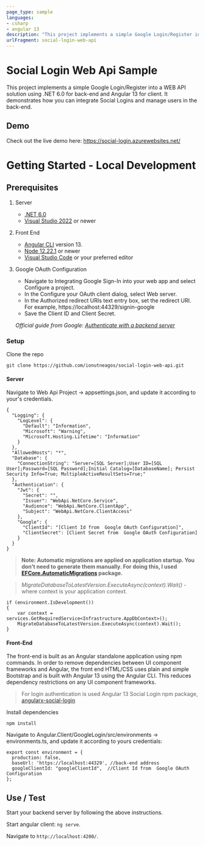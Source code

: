 ```yaml
---
page_type: sample
languages:
- csharp
- angular 13
description: "This project implements a simple Google Login/Register into a WEB API solution using NET 6.0 for back-end and Angular 13 for client."
urlFragment: social-login-web-api
---
```


# Social Login Web Api Sample

This project implements a simple Google Login/Register into a WEB API solution using .NET 6.0 for back-end and Angular 13 for client. It demonstrates how you can integrate Social Logins and manage users in the back-end. 

## Demo
Check out the live demo here: https://social-login.azurewebsites.net/

# Getting Started - Local Development

## Prerequisites

1. Server
   * [.NET 6.0](https://dotnet.microsoft.com/download)
   * [Visual Studio 2022](https://docs.microsoft.com/en-us/visualstudio/install/update-visual-studio) or newer
2. Front End
   * [Angular CLI](https://github.com/angular/angular-cli) version 13.
   * [Node 12.22.1](https://nodejs.org/en/download/) or newer
   * [Visual Studio Code](https://code.visualstudio.com/) or your preferred editor
3. Google OAuth Configuration 
   * Navigate to Integrating Google Sign-In into your web app and select Configure a project.
   * In the Configure your OAuth client dialog, select Web server.
   * In the Authorized redirect URIs text entry box, set the redirect URI. For example, https://localhost:44329/signin-google
   * Save the Client ID and Client Secret.

   _Official guide from Google: [Authenticate with a backend server](https://developers.google.com/identity/sign-in/web/backend-auth)_

### Setup

Clone the repo
```
git clone https://github.com/ionutneagos/social-login-web-api.git
```

#### Server
Navigate to Web Api Project -> appsettings.json, and update it according to your's credentials.
```
{
  "Logging": {
    "LogLevel": {
      "Default": "Information",
      "Microsoft": "Warning",
      "Microsoft.Hosting.Lifetime": "Information"
    }
  },
  "AllowedHosts": "*",
  "Database": {
    "ConnectionString": "Server=[SQL Server];User ID=[SQL User];Password=[SQL Password];Initial Catalog=[DatabaseName]; Persist Security Info=True; MultipleActiveResultSets=True;"
  },
  "Authentication": {
    "Jwt": {
      "Secret": "",
      "Issuer": "WebApi.NetCore.Service",
      "Audience": "WebApi.NetCore.ClientApp",
      "Subject": "WebApi.NetCore.ClientAccess"
    },
    "Google": {
      "ClientId": "[Client Id from  Google OAuth Configuration]",
      "ClientSecret": [Client Secret from  Google OAuth Configuration]
    }
  }
}
```

>**Note: Automatic migrations are applied on application startup. You don't need to generate them manually. For doing this, I used [EFCore.AutomaticMigrations](https://www.nuget.org/packages/EFCore.AutomaticMigrations/) package.**

> *MigrateDatabaseToLatestVersion.ExecuteAsync(context).Wait()* - where context is your application context.
```
if (environment.IsDevelopment())
{
    var context = services.GetRequiredService<Infrastructure.AppDbContext>();
    MigrateDatabaseToLatestVersion.ExecuteAsync(context).Wait();
}
```
#### Front-End
The front-end is built as an Angular standalone application using npm commands. In order to remove dependencies between UI component frameworks and Angular, the front end HTML/CSS uses plain and simple Bootstrap and is built with Angular 13 using the Angular CLI. This reduces dependency restrictions on any UI component frameworks.

>For login authentication is used Angular 13 Social Login npm package, [angularx-social-login](https://www.npmjs.com/package/angularx-social-login)

Install dependencies
```
npm install
```
Navigate to Angular.Client/GoogleLogin/src/environments -> environments.ts, and update it according to yours credentials:
```
export const environment = {
  production: false,
  baseUrl: 'https://localhost:44329', //back-end address
  googleClientId: "googleClientId",  //Client Id from  Google OAuth Configuration
};
```

## Use / Test

Start your backend server by following the above instructions.

Start angular client: `ng serve`. 

Navigate to `http://localhost:4200/`.
